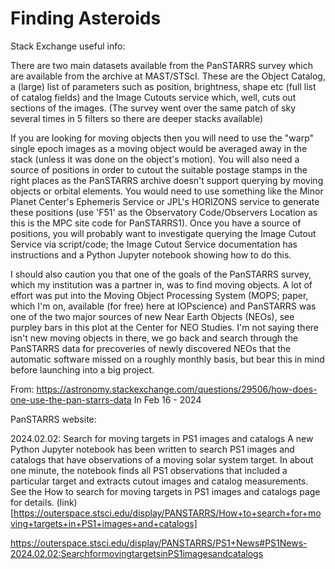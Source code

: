# Finding Asteroids

Stack Exchange useful info:

There are two main datasets available from the PanSTARRS survey which are available from the archive at MAST/STScI. These are the Object Catalog, a (large) list of parameters such as position, brightness, shape etc (full list of catalog fields) and the Image Cutouts service which, well, cuts out sections of the images. (The survey went over the same patch of sky several times in 5 filters so there are deeper stacks available)

If you are looking for moving objects then you will need to use the "warp" single epoch images as a moving object would be averaged away in the stack (unless it was done on the object's motion). You will also need a source of positions in order to cutout the suitable postage stamps in the right places as the PanSTARRS archive doesn't support querying by moving objects or orbital elements. You would need to use something like the Minor Planet Center's Ephemeris Service or JPL's HORIZONS service to generate these positions (use 'F51' as the Observatory Code/Observers Location as this is the MPC site code for PanSTARRS1). Once you have a source of positions, you will probably want to investigate querying the Image Cutout Service via script/code; the Image Cutout Service documentation has instructions and a Python Jupyter notebook showing how to do this.

I should also caution you that one of the goals of the PanSTARRS survey, which my institution was a partner in, was to find moving objects. A lot of effort was put into the Moving Object Processing System (MOPS; paper, which I'm on, available (for free) here at IOPscience) and PanSTARRS was one of the two major sources of new Near Earth Objects (NEOs), see purpley bars in this plot at the Center for NEO Studies. I'm not saying there isn't new moving objects in there, we go back and search through the PanSTARRS data for precoveries of newly discovered NEOs that the automatic software missed on a roughly monthly basis, but bear this in mind before launching into a big project.

From: https://astronomy.stackexchange.com/questions/29506/how-does-one-use-the-pan-starrs-data
In Feb 16 - 2024

PanSTARRS website:

2024.02.02: Search for moving targets in PS1 images and catalogs
A new Python Jupyter notebook has been written to search PS1 images and catalogs that have observations of a moving solar system target.  In about one minute, the notebook finds all PS1 observations that included a particular target and extracts cutout images and catalog measurements.  See the How to search for moving targets in PS1 images and catalogs page for details. (link)[https://outerspace.stsci.edu/display/PANSTARRS/How+to+search+for+moving+targets+in+PS1+images+and+catalogs]

https://outerspace.stsci.edu/display/PANSTARRS/PS1+News#PS1News-2024.02.02:SearchformovingtargetsinPS1imagesandcatalogs
